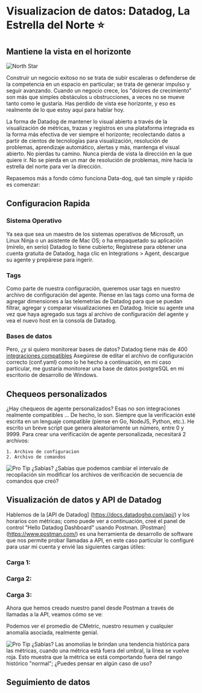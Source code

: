 
# Visualizacion de datos: Datadog, La Estrella del Norte :star:
## Mantiene la vista en el horizonte
![North Star](http://cdn.lowgif.com/full/4c0f211082b1edb6-.gif)

Construir un negocio exitoso no se trata de subir escaleras o defenderse de la competencia en un espacio en particular; se trata de generar impulso y seguir avanzando.
Cuando un negocio crece, los "dolores de crecimiento" son más que simples obstáculos u obstrucciones, a veces no se mueve tanto como le gustaría.
Has perdido de vista ese horizonte, y eso es realmente de lo que estoy aquí para hablar hoy.

La forma de Datadog de mantener lo visual abierto a través de la visualización de métricas, trazas y registros en una plataforma integrada es la forma más efectiva de ver siempre el horizonte; recolectando datos
a partir de cientos de tecnologías para visualización, resolución de problemas, aprendizaje automático, alertas y más, mantenga el visual abierto. No pierdas tu camino.
Nunca pierda de vista la dirección en la que quiere ir. No se pierda en un mar de resolución de problemas, mire hacia la estrella del norte para ver la dirección.

Repasemos más a fondo cómo funciona Data-dog, qué tan simple y rápido es comenzar: 

## Configuracion Rapida
### Sistema Operativo
Ya sea que sea un maestro de los sistemas operativos de Microsoft, un Linux Ninja o un asistente de Mac OS; o ha empaquetado su aplicación (mírelo, en serio) Datadog lo tiene cubierto;
Regístrese para obtener una cuenta gratuita de Datadog, haga clic en Integrations > Agent, descargue su agente y prepárese para ingerir.

### Tags
Como parte de nuestra configuración, queremos usar tags en nuestro archivo de configuración del agente. Piense en las tags como una forma de agregar dimensiones a las telemetrías de Datadog para que se puedan filtrar, agregar y
comparar visualizaciones en Datadog. Inicie su agente una vez que haya agregado sus tags al archivo de configuración del agente y vea el nuevo host en la consola de Datadog.

### Bases de datos
Pero, ¿y si quiero monitorear bases de datos?
Datadog tiene más de 400 [integraciones compatibles](https://docs.datadoghq.com/integrations/)
Asegúrese de editar el archivo de configuración correcto (conf.yaml) como lo he hecho a continuación, en mi caso particular, me gustaría monitorear una base de datos postgreSQL en mi escritorio de desarrollo de Windows.

## Chequeos personalizados
¿Hay chequeos de agente personalizados? Esas no son integraciones realmente compatibles ...
De hecho, lo son. Siempre que la verificación esté escrita en un lenguaje compatible (piense en Go, NodeJS, Python, etc.). He escrito un breve script que genera aleatoriamente un número, entre 0 y 9999.
Para crear una verificación de agente personalizada, necesitará 2 archivos:

    1. Archivo de configuracion
    2. Archivo de comandos

![Pro Tip](https://u.cdn.sera.to/content/images/93/23193/23193.png) ¿Sabías?
¿Sabías que podemos cambiar el intervalo de recopilación sin modificar los archivos de verificación de secuencia de comandos que creó?


## Visualización de datos y API de Datadog

Hablemos de la [API de Datadog] (https://docs.datadoghq.com/api/) y los horarios con métricas; como puede ver a continuación, creé el panel de control "Hello Datadog Dashboard" usando Postman.
[Postman] (https://www.postman.com/) es una herramienta de desarrollo de software que nos permite probar llamadas a API, en este caso particular lo configuré para usar mi cuenta y envié las siguientes cargas útiles:
### Carga 1:
### Carga 2:
### Carga 3:

Ahora que hemos creado nuestro panel desde Postman a través de llamadas a la API, veamos cómo se ve:

Podemos ver el promedio de CMetric, nuestro resumen y cualquier anomalía asociada, realmente genial.

![Pro Tip](https://u.cdn.sera.to/content/images/93/23193/23193.png) ¿Sabías?
Las anomolias le brindan una tendencia histórica para las métricas, cuando una métrica está fuera del umbral, la línea se vuelve roja.
Esto muestra que la métrica se está comportando fuera del rango histórico "normal"; ¿Puedes pensar en algún caso de uso?

## Seguimiento de datos

